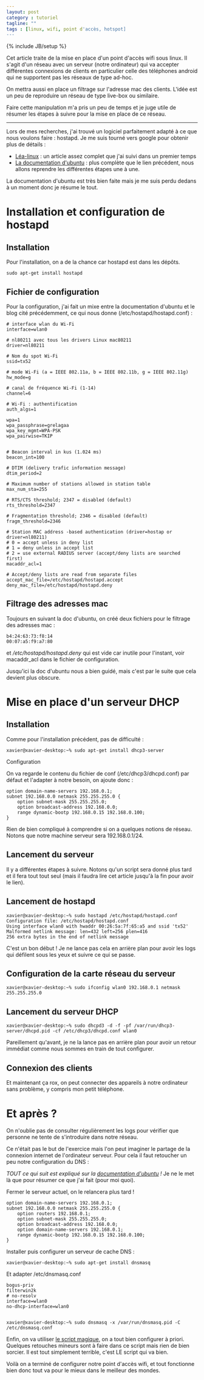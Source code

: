 ```yaml
---
layout: post
category : tutoriel
tagline: ""
tags : [linux, wifi, point d'accès, hotspot]
---
```

{% include JB/setup %}

Cet article traite de la mise en place d'un point d'accès wifi sous linux. Il s'agit d'un réseau avec un serveur (notre ordinateur) qui va accepter différentes connexions de clients en particulier celle des téléphones android qui ne supportent pas les réseaux de type ad-hoc. 

On mettra aussi en place un filtrage sur l'adresse mac des clients. L'idée est un peu de reproduire un réseau de type live-box ou similaire. 

Faire cette manipulation m'a pris un peu de temps et je juge utile de résumer les étapes à suivre pour la mise en place de ce réseau.

*****

Lors de mes recherches, j'ai trouvé un logiciel parfaitement adapté à ce que nous voulons faire : hostapd. Je me suis tourné vers google pour obtenir plus de détails :
- [Léa-linux](http://www.lea-linux.org/documentations/index.php/Cr%C3%A9er_un_point_d'acc%C3%A8s_s%C3%A9curis%C3%A9_avec_hostAPd) : un article assez complet que j'ai suivi dans un premier temps
- [La documentation d'ubuntu](http://doc.ubuntu-fr.org/hostapd) : plus complète que le lien précédent, nous allons reprendre les différentes étapes une à une.

La documentation d'ubuntu est très bien faite mais je me suis perdu dedans à un moment donc je résume le tout.

# Installation et configuration de hostapd

## Installation

Pour l'installation, on a de la chance car hostapd est dans les dépôts.

    sudo apt-get install hostapd
	
## Fichier de configuration

Pour la configuration, j'ai fait un mixe entre la documentation d'ubuntu et le blog cité précédemment, ce qui nous donne (/etc/hostapd/hostapd.conf) :

    # interface wlan du Wi-Fi
    interface=wlan0
     
    # nl80211 avec tous les drivers Linux mac80211
    driver=nl80211
     
    # Nom du spot Wi-Fi
    ssid=tx52
     
    # mode Wi-Fi (a = IEEE 802.11a, b = IEEE 802.11b, g = IEEE 802.11g)
    hw_mode=g
     
    # canal de fréquence Wi-Fi (1-14)
    channel=6
     
    # Wi-Fi : authentification
    auth_algs=1
     
    wpa=1
    wpa_passphrase=grelagaa
    wpa_key_mgmt=WPA-PSK
    wpa_pairwise=TKIP
     
     
    # Beacon interval in kus (1.024 ms)
    beacon_int=100
     
    # DTIM (delivery trafic information message)
    dtim_period=2
     
    # Maximum number of stations allowed in station table
    max_num_sta=255
     
    # RTS/CTS threshold; 2347 = disabled (default)
    rts_threshold=2347
     
    # Fragmentation threshold; 2346 = disabled (default)
    fragm_threshold=2346
     
    # Station MAC address -based authentication (driver=hostap or driver=nl80211)
    # 0 = accept unless in deny list
    # 1 = deny unless in accept list
    # 2 = use external RADIUS server (accept/deny lists are searched first)
    macaddr_acl=1
     
    # Accept/deny lists are read from separate files
    accept_mac_file=/etc/hostapd/hostapd.accept
    deny_mac_file=/etc/hostapd/hostapd.deny

## Filtrage des adresses mac

Toujours en suivant la doc d'ubuntu, on créé deux fichiers pour le filtrage des adresses mac :

    b4:24:63:73:f8:14
    00:07:a5:f9:a7:80
	
et */etc/hostapd/hostapd.deny* qui est vide car inutile pour l'instant, voir macaddr_acl dans le fichier de configuration.

Jusqu'ici la doc d'ubuntu nous a bien guidé, mais c'est par le suite que cela devient plus obscure.

# Mise en place d'un serveur DHCP

## Installation

Comme pour l'installation précédent, pas de difficulté :

    xavier@xavier-desktop:~% sudo apt-get install dhcp3-server
	
Configuration

On va regarde le contenu du fichier de conf (/etc/dhcp3/dhcpd.conf) par défaut et l'adapter à notre besoin, on ajoute donc :

    option domain-name-servers 192.168.0.1;
    subnet 192.168.0.0 netmask 255.255.255.0 {
    	option subnet-mask 255.255.255.0;
    	option broadcast-address 192.168.0.0;
    	range dynamic-bootp 192.168.0.15 192.168.0.100;
    }
	

Rien de bien compliqué à comprendre si on a quelques notions de réseau. Notons que notre machine serveur sera 192.168.0.1/24.

## Lancement du serveur

Il y a différentes étapes à suivre. Notons qu'un script sera donné plus tard et il fera tout tout seul (mais il faudra lire cet article jusqu'à la fin pour avoir le lien).

## Lancement de hostapd

    xavier@xavier-desktop:~% sudo hostapd /etc/hostapd/hostapd.conf
    Configuration file: /etc/hostapd/hostapd.conf
    Using interface wlan0 with hwaddr 00:26:5a:7f:65:a5 and ssid 'tx52'
    Malformed netlink message: len=432 left=256 plen=416
    256 extra bytes in the end of netlink message

C'est un bon début ! Je ne lance pas cela en arrière plan pour avoir les logs qui défilent sous les yeux et suivre ce qui se passe.

## Configuration de la carte réseau du serveur

    xavier@xavier-desktop:~% sudo ifconfig wlan0 192.168.0.1 netmask 255.255.255.0
	
## Lancement du serveur DHCP

    xavier@xavier-desktop:~% sudo dhcpd3 -d -f -pf /var/run/dhcp3-server/dhcpd.pid -cf /etc/dhcp3/dhcpd.conf wlan0
	
Pareillement qu'avant, je ne la lance pas en arrière plan pour avoir un retour immédiat comme nous sommes en train de tout configurer.

## Connexion des clients

Et maintenant ça rox, on peut connecter des appareils à notre ordinateur sans problème, y compris mon petit téléphone.

# Et après ?

On n'oublie pas de consulter régulièrement les logs pour vérifier que personne ne tente de s'introduire dans notre réseau.

Ce n'était pas le but de l'exercice mais l'on peut imaginer le partage de la connexion internet de l'ordinateur serveur. Pour cela il faut retoucher un peu notre configuration du DNS :

*TOUT ce qui suit est expliqué sur la [documentation d'ubuntu](http://doc.ubuntu-fr.org/hostapd) !* Je ne le met là que pour résumer ce que j'ai fait (pour moi quoi).

Fermer le serveur actuel, on le relancera plus tard !

    option domain-name-servers 192.168.0.1;
    subnet 192.168.0.0 netmask 255.255.255.0 {
    	option routers 192.168.0.1;
    	option subnet-mask 255.255.255.0;
    	option broadcast-address 192.168.0.0;
    	option domain-name-servers 192.168.0.1;
    	range dynamic-bootp 192.168.0.15 192.168.0.100;
    }
	
Installer puis configurer un serveur de cache DNS :

    xavier@xavier-desktop:~% sudo apt-get install dnsmasq
	
Et adapter /etc/dnsmasq.conf

    bogus-priv
    filterwin2k
    # no-resolv
    interface=wlan0
    no-dhcp-interface=wlan0


    xavier@xavier-desktop:~% sudo dnsmasq -x /var/run/dnsmasq.pid -C /etc/dnsmasq.conf 

Enfin, on va utiliser [le script magique](http://doc.ubuntu-fr.org/hostapd#exemple_de_script), on a tout bien configurer à priori. Quelques retouches mineurs sont à faire dans ce script mais rien de bien sorcier. Il est tout simplement terrible, c'est LE script qui va bien.

Voilà on a terminé de configurer notre point d'accès wifi, et tout fonctionne bien donc tout va pour le mieux dans le meilleur des mondes.
